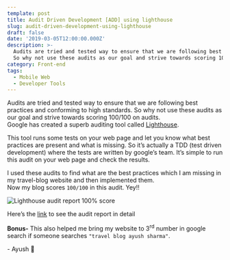 ```yaml
---
template: post
title: Audit Driven Development [ADD] using lighthouse
slug: audit-driven-development-using-lighthouse
draft: false
date: '2019-03-05T12:00:00.000Z'
description: >-
  Audits are tried and tested way to ensure that we are following best practices and conforming to high standards.
  So why not use these audits as our goal and strive towards scoring 100/100 on audits...
category: Front-end
tags:
  - Mobile Web
  - Developer Tools
---
```


Audits are tried and tested way to ensure that we are following best practices and conforming to high standards.
So why not use these audits as our goal and strive towards scoring 100/100 on audits.  
Google has created a superb auditing tool called [Lighthouse](https://developers.google.com/web/tools/lighthouse/).

This tool runs some tests on your web page and let you know what best practices are present and what is missing.
So it’s actually a TDD (test driven development) where the tests are written by google’s team.
It’s simple to run this audit on your web page and check the results.

I used these audits to find what are the best practices which I am missing in my travel-blog website and then implemented them.  
Now my blog scores `100/100` in this audit. Yey!!

![Lighthouse audit report 100% score](/media/audit-driven-development-1.png 'Lighthouse audit report 100/100')

Here’s the [link](https://googlechrome.github.io/lighthouse/viewer/?gist=d7095d1546e1f42209658b2c2201f9e1) to see the audit report in detail

**Bonus-** This also helped me bring my website to 3<sup>rd</sup> number in google search if someone searches `"travel blog ayush sharma"`.

\- Ayush 🙂
